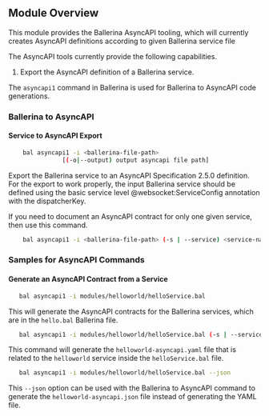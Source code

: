 ## Module Overview

This module provides the Ballerina AsyncAPI tooling, which will currently creates AsyncAPI definitions according to given Ballerina service file

The AsyncAPI tools currently provide the following capabilities. 

  1. Export the AsyncAPI definition of a Ballerina service.

The `asyncapi1` command in Ballerina is used for Ballerina to AsyncAPI code generations.

### Ballerina to AsyncAPI
#### Service to AsyncAPI Export
```bash
    bal asyncapi1 -i <ballerina-file-path> 
               [(-o|--output) output asyncapi file path]
```
Export the Ballerina service to an  AsyncAPI Specification 2.5.0 definition. For the export to work properly, 
the input Ballerina service should be defined using the basic service level @websocket:ServiceConfig annotation with the dispatcherKey.

If you need to document an AsyncAPI contract for only one given service, then use this command.
```bash
    bal asyncapi1 -i <ballerina-file-path> (-s | --service) <service-name>
```

### Samples for AsyncAPI Commands

#### Generate an AsyncAPI Contract from a Service

 ```bash
    bal asyncapi1 -i modules/helloworld/helloService.bal
  ```
This will generate the AsyncAPI contracts for the Ballerina services, which are in the `hello.bal` Ballerina file.
 ```bash 
    bal asyncapi1 -i modules/helloworld/helloService.bal (-s | --service) helloworld
  ```
This command will generate the `helloworld-asyncapi.yaml` file that is related to the `helloworld` service inside the
 `helloService.bal` file.
 ```bash
    bal asyncapi1 -i modules/helloworld/helloService.bal --json
  ```
This `--json` option can be used with the Ballerina to AsyncAPI command to generate the `helloworld-asyncapi.json` file 
instead of generating the YAML file.
